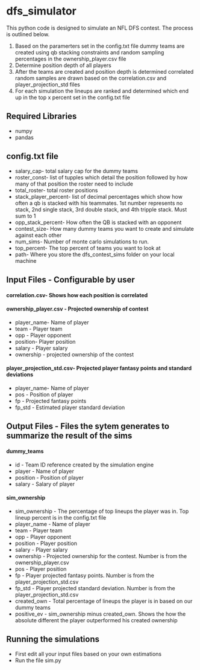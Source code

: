 # dfs_simulator
This python code is designed to simulate an NFL DFS contest. The process is outlined below.

1. Based on the paramerters set in the config.txt file dummy teams are created using qb stacking constraints and random sampling percentages in the ownership_player.csv file
2. Determine position depth of all players
3. After the teams are created and position depth is determined correlated random samples are drawn based on the correlation.csv and player_projection_std files
4. For each simulation the lineups are ranked and determined which end up in the top x percent set in the config.txt file

## Required Libraries
* numpy
* pandas

## config.txt file
- salary_cap- total salary cap for the dummy teams
- roster_const- list of tupples which detail the position followed by how many of that position the roster need to include
- total_roster- total roster positions
- stack_player_percent- list of decimal percentages which show how often a qb is stacked with his teammates. 1st number represents no stack, 2nd single stack, 3rd double stack, and 4th tripple stack. Must sum to 1 
- opp_stack_percent- How often the QB is stacked with an opponent
- contest_size- How many dummy teams you want to create and simulate against each other
- num_sims- Number of monte carlo simulations to run.
- top_percent- The top percent of teams you want to look at
- path- Where you store the dfs_contest_sims folder on your local machine 

## Input Files - Configurable by user
#### correlation.csv- Shows how each position is correlated
#### ownership_player.csv - Projected ownership of contest
- player_name- Name of player
- team - Player team
- opp - Player opponent
- position- Player position
- salary - Player salary
- ownership - projected ownership of the contest
#### player_projection_std.csv- Projected player fantasy points and standard deviations
- player_name- Name of player
- pos - Position of player
- fp - Projected fantasy points
- fp_std - Estimated player standard deviation

## Output Files - Files the sytem generates to summarize the result of the sims
#### dummy_teams
- id - Team ID reference created by the simulation engine
- player - Name of player
- position - Position of player
- salary - Salary of player

#### sim_ownership
- sim_ownership - The percentage of top lineups the player was in. Top lineup percent is in the config.txt file
- player_name - Name of player
- team - Player  team
- opp - Player opponent
- position - Player position
- salary - Player salary
- ownership - Projected ownership for the contest. Number is from the ownership_player.csv
- pos - Player position
- fp - Player projected fantasy points. Number is from the player_projection_std.csv
- fp_std - Player projected standard deviation. Number is from the player_projection_std.csv
- created_own - Total percentage of lineups the player is in based on our dummy teams
- positive_ev - sim_ownership minus created_own. Shows the how the absolute different the player outperformed his created ownership

## Running the simulations
- First edit all your input files based on your own estimations
- Run the file sim.py

